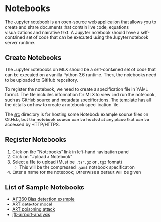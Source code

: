 # Notebooks

The Jupyter notebook is an open-source web application that allows you to create and share documents that contain live code, equations, visualizations and narrative text. A Jupyter notebook should have a self-contained set of code that can be executed using the Jupyter notebook server runtime.

## Create Notebooks

The Jupyter notebooks on MLX should be a self-contained set of code that can be executed on a vanilla Python 3.6 runtime. Then, the notebooks need to be uploaded to GitHub repository.

To register the notebook, we need to create a specification file in YAML format. The file includes information for MLX to view and run the notebook, such as GitHub source and metadata specifications. The [template](template.yaml) has all the details on how to create a notebook specification file.

The [src](src) directory is for hosting some Notebook example source files on GitHub, but the notebook source can be hosted at any place that can be accessed by HTTP/HTTPS.

## Register Notebooks

1. Click on the "Notebooks" link in left-hand navigation panel
2. Click on "Upload a Notebook"
3. Select a file to upload (Must be `.tar.gz` or `.tgz` format)
    - This will be the compressed `.yaml` notebook specification
4. Enter a name for the notebook; Otherwise a default will be given

## List of Sample Notebooks
* [AIF360 Bias detection example](aif-bias.yaml)
* [ART detector model](art-detector.yaml)
* [ART poisoning attack](art-poision.yaml)
* [jfk-airport-analysis](JFK-airport.yaml)
